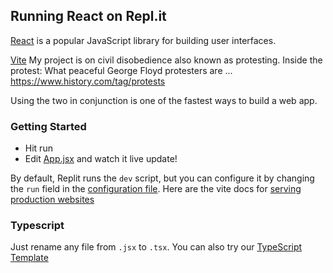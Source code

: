 ## Running React on Repl.it

[React](https://reactjs.org/) is a popular JavaScript library for building user interfaces.

[Vite](https://vitejs.dev/) My project is on civil disobedience also known as protesting.  Inside the protest: What peaceful George Floyd protesters are ...
https://www.history.com/tag/protests


Using the two in conjunction is one of the fastest ways to build a web app.

### Getting Started
- Hit run
- Edit [App.jsx](#src/App.jsx) and watch it live update!

By default, Replit runs the `dev` script, but you can configure it by changing the `run` field in the [configuration file](#.replit). Here are the vite docs for [serving production websites](https://vitejs.dev/guide/build.html)

### Typescript

Just rename any file from `.jsx` to `.tsx`. You can also try our [TypeScript Template](https://replit.com/@replit/React-TypeScript)